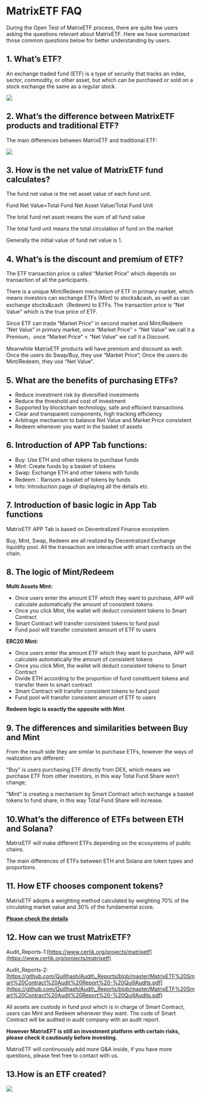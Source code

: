 # MatrixETF FAQ

During the Open Test of MatrixETF process, there are quite few users asking the questions relevant about MatrixETF. Here we have summarized those common questions below for better understanding by users.

## 1. What’s ETF? <a href="d615" id="d615"></a>

An exchange traded fund (ETF) is a type of security that tracks an index, sector, commodity, or other asset, but which can be purchased or sold on a stock exchange the same as a regular stock.

![](<../.gitbook/assets/image (2) (1).png>)

## 2. **What’s the difference between MatrixETF products and traditional ETF?** <a href="02fc" id="02fc"></a>

The main differences between MatrixETF and traditional ETF:

![](<../.gitbook/assets/image (1).png>)

## 3. How is the net value of MatrixETF fund calculates? <a href="fcbd" id="fcbd"></a>

The fund net value is the net asset value of each fund unit.

Fund Net Value=Total Fund Net Asset Value/Total Fund Unit

The total fund net asset means the sum of all fund value

The total fund unit means the total circulation of fund on the market

Generally the initial value of fund net value is 1.

## 4. What’s is the discount and premium of ETF? <a href="f5d7" id="f5d7"></a>

The ETF transaction price is called “Market Price” which depends on transaction of all the participants.

There is a unique Mint/Redeem mechanism of ETF in primary market, which means investors can exchange ETFs (Mint) to stocks\&cash, as well as can exchange stocks\&cash（Redeem) to ETFs. The transaction price is “Net Value” which is the true price of ETF.

Since ETF can trade “Market Price” in second market and Mint/Redeem “Net Value” in primary market, once “Market Price” > “Net Value” we call it a Premium，once “Market Price” < “Net Value” we call it a Discount.

Meanwhile MatrixETF products will have premium and discount as well: Once the users do Swap/Buy, they use “Market Price”; Once the users do Mint/Redeem, they use “Net Value”.

## 5. What are the benefits of purchasing ETFs? <a href="dacb" id="dacb"></a>

* Reduce investment risk by diversified investments
* Reduce the threshold and cost of investment
* Supported by blockchain technology, safe and efficient transactions
* Clear and transparent components, high tracking efficiency
* Arbitrage mechanism to balance Net Value and Market Price consistent
* Redeem whenever you want in the basket of assets

## 6. Introduction of APP Tab functions: <a href="877b" id="877b"></a>

* Buy: Use ETH and other tokens to purchase funds
* Mint: Create funds by a basket of tokens
* Swap: Exchange ETH and other tokens with funds
* Redeem：Ransom a basket of tokens by funds
* Info: Introduction page of displaying all the details etc.

## 7. Introduction of basic logic in App Tab functions <a href="1372" id="1372"></a>

MatrixETF APP Tab is based on Decentralized Finance ecosystem

Buy, Mint, Swap, Redeem are all realized by Decentralized Exchange liquidity pool. All the transaction are interactive with smart contracts on the chain.

## 8. The logic of Mint/Redeem <a href="88dc" id="88dc"></a>

**Multi Assets Mint:**

* Once users enter the amount ETF which they want to purchase, APP will calculate automatically the amount of consistent tokens
* Once you click Mint, the wallet will deduct consistent tokens to Smart Contract
* Smart Contract will transfer consistent tokens to fund pool
* Fund pool will transfer consistent amount of ETF to users

**ERC20 Mint:**

* Once users enter the amount ETF which they want to purchase, APP will calculate automatically the amount of consistent tokens
* Once you click Mint, the wallet will deduct consistent tokens to Smart Contract
* Divide ETH according to the proportion of fund constituent tokens and transfer them to smart contract
* Smart Contract will transfer consistent tokens to fund pool
* Fund pool will transfer consistent amount of ETF to users

**Redeem logic is exactly the opposite with Mint**

## 9. The differences and similarities between Buy and Mint <a href="78be" id="78be"></a>

From the result side they are similar to purchase ETFs, however the ways of realization are different:

“Buy” is users purchasing ETF directly from DEX, which means we purchase ETF from other investors, in this way Total Fund Share won’t change;

“Mint” is creating a mechanism by Smart Contract which exchange a basket tokens to fund share, in this way Total Fund Share will increase.

## 10.What’s the difference of ETFs between ETH and Solana? <a href="d785" id="d785"></a>

MatrixETF will make different ETFs depending on the ecosystems of public chains.

The main differences of ETFs between ETH and Solana are token types and proportions.

## 11. How ETF chooses component tokens? <a href="e888" id="e888"></a>

MatrixETF adopts a weighting method calculated by weighting 70% of the circulating market value and 30% of the fundamental score.

[**Please check the details**](https://docs.matrixetf.finance/products/matrix-defi-index-set-mdi)

## 12. How can we trust MatrixETF? <a href="4fc2" id="4fc2"></a>

Audit\_Reports-1:[https://www.certik.org/projects/matrixetf](https://www.certik.org/projects/matrixetf)

Audit\_Reports-2:[https://github.com/Quillhash/Audit\_Reports/blob/master/MatrixETF%20Smart%20Contract%20Audit%20Report%20-%20QuillAudits.pdf](https://github.com/Quillhash/Audit\_Reports/blob/master/MatrixETF%20Smart%20Contract%20Audit%20Report%20-%20QuillAudits.pdf)

All assets are custody in fund pool which is in charge of Smart Contract, users can Mint and Redeem whenever they want. The code of Smart Contract will be audited in audit company with an audit report.

**However MatrixEFT is still an investment platform with certain risks, please check it cautiously before investing.**

MatrixETF will continuously add more Q\&A inside, if you have more questions, please feel free to contact with us.

## 13.How is an ETF created?

![](<../.gitbook/assets/image (3).png>)
